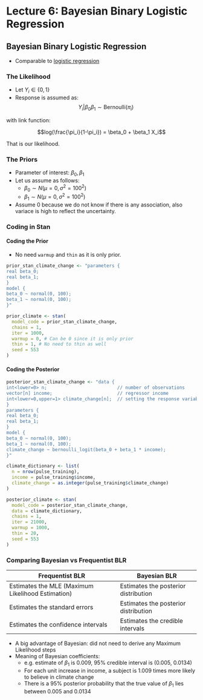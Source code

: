 # Lecture 6: Bayesian Binary Logistic Regression

## Bayesian Binary Logistic Regression

- Comparable to [logistic regression](https://mds.farrandi.com/block_3/561_regression/561_regression#logistic-regression)

### The Likelihood

- Let $Y_i \in \{0, 1\}$
- Response is assumed as:
  $$Y_i | \beta_0 \beta_1 \sim \text{Bernoulli}(\pi_i) $$

with link function:

$$log(\frac{\pi_i}{1-\pi_i}) = \beta_0 + \beta_1 X_i$$

That is our likelihood.

### The Priors

- Parameter of interest: $\beta_0, \beta_1$
- Let us assume as follows:
  - $\beta_0 \sim N(\mu=0, \sigma^2=100^2)$
  - $\beta_1 \sim N(\mu=0, \sigma^2=100^2)$
- Assume 0 because we do not know if there is any association, also variace is high to reflect the uncertainty.

### Coding in Stan

#### Coding the Prior

- No need `warmup` and `thin` as it is only prior.

```r
prior_stan_climate_change <- "parameters {
real beta_0;
real beta_1;
}
model {
beta_0 ~ normal(0, 100);
beta_1 ~ normal(0, 100);
}"
```

```r
prior_climate <- stan(
  model_code = prior_stan_climate_change,
  chains = 1,
  iter = 1000,
  warmup = 0, # Can be 0 since it is only prior
  thin = 1, # No need to thin as well
  seed = 553
)
```

#### Coding the Posterior

```r
posterior_stan_climate_change <- "data {
int<lower=0> n;                          // number of observations
vector[n] income;                        // regressor income
int<lower=0,upper=1> climate_change[n];  // setting the response variable as binary
}
parameters {
real beta_0;
real beta_1;
}
model {
beta_0 ~ normal(0, 100);
beta_1 ~ normal(0, 100);
climate_change ~ bernoulli_logit(beta_0 + beta_1 * income);
}"
```

```r
climate_dictionary <- list(
  n = nrow(pulse_training),
  income = pulse_training$income,
  climate_change = as.integer(pulse_training$climate_change)
)

posterior_climate <- stan(
  model_code = posterior_stan_climate_change,
  data = climate_dictionary,
  chains = 1,
  iter = 21000,
  warmup = 1000,
  thin = 20,
  seed = 553
)
```

### Comparing Bayesian vs Frequentist BLR

| Frequentist BLR                                   | Bayesian BLR                         |
| ------------------------------------------------- | ------------------------------------ |
| Estimates the MLE (Maximum Likelihood Estimation) | Estimates the posterior distribution |
| Estimates the standard errors                     | Estimates the posterior distribution |
| Estimates the confidence intervals                | Estimates the credible intervals     |

- A big advantage of Bayesian: did not need to derive any Maximum Likelihood steps
- Meaning of Bayesian coefficients:
  - e.g. estimate of $\beta_1$ is 0.009, 95% credible interval is (0.005, 0.0134)
  - For each unit increase in income, a subject is 1.009 times more likely to believe in climate change
  - There is a 95% posterior probability that the true value of $\beta_1$ lies between 0.005 and 0.0134
